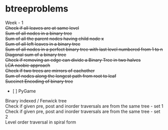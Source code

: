 # btreeproblems <br />
Week - 1 <br />
 ~~Check if all leaves are at same level~~ <br />
 ~~Sum of all nodes in a binary tree~~ <br />
 ~~Sum of all the parent nodes having child node x~~ <br/>
  ~~Sum of all left leaves in a binary tree~~ <br />
  ~~Sum of all nodes in a perfect binary tree with last level numbered from 1 to n~~ <br />
    ~~Diagonal sum of a binary tree~~ <br />
    ~~Check if removing an edge can divide a Binary Tree in two halves~~ <br />
    ~~LCA noobie approach~~ <br/>
    ~~Check if two trees are mirrors of eachother~~ <br />
    ~~Sum of nodes along the longest path from root to leaf~~ <br />
    ~~Succinct Encoding of binary tree~~ <br />
 <ul><li>[ ] PyGame</li></ul> Binary indexed / Fenwick tree <br />
  Check if given pre, post and inorder traversals are from the same tree - set 1 <br />
  Check if given pre, post and inorder traversals are from the same tree - set 2 <br />
Level order traversal in spiral form <br />
